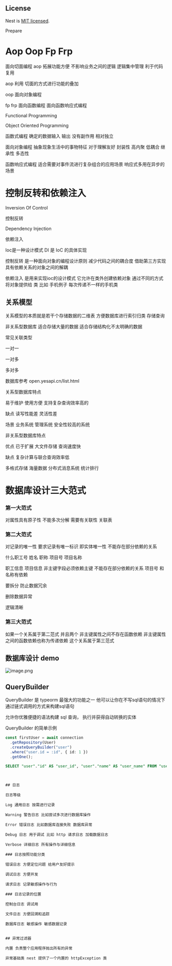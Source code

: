 ## License

Nest is [MIT licensed](LICENSE).

Prepare


# Aop Oop Fp Frp

面向切面编程 aop 拓展功能方便 不影响业务之间的逻辑 逻辑集中管理 利于代码复用

aop 利用 切面的方式进行功能的叠加

oop 面向对象编程

fp frp 面向函数编程 面向函数响应式编程


Functional Programming

Object Oriented Programming

函数式编程 确定的数据输入 输出 没有副作用 相对独立

面向对象编程 抽象现象生活中的事物特征 对于理解友好 封装性 高内聚 低耦合 继承性 多态性

函数响应式编程 适合需要对事件流进行复杂组合的应用场景 响应式多用在异步的场景


# 控制反转和依赖注入

Inversion Of Control

控制反转

Dependency Injection

依赖注入

Ioc是一种设计模式 DI 是 IoC 的具体实现

控制反转 是一种面向对象的编程设计原则 减少代码之间的耦合度 借助第三方实现具有依赖关系的对象之间的解耦

依赖注入 是用来实现ioc的设计模式 它允许在类外创建依赖对象 通过不同的方式将对象提供给 类  比如 手机例子 每次传递不一样的手机类



## 关系模型 

关系模型的本质就是若干个存储数据的二维表 方便数据库进行索引归类 存储查询

非关系型数据库 适合存储大量的数据 适合存储结构化不太明确的数据

常见关联类型 

一对一

一对多

多对多

数据库参考 open.yesapi.cn/list.html

关系型数据库特点

易于维护 使用方便 支持复杂查询效率高的

缺点 读写性能差 灵活性差

场景 业务系统 管理系统 安全性较高的系统

非关系型数据库特点

优点 已于扩展 大文件存储 查询速度快

缺点 复杂计算与联合查询效率低

多格式存储 海量数据 分布式消息系统 统计排行



# 数据库设计三大范式


### 第一大范式
对属性具有原子性 不能多次分解 需要有关联性 关联表

### 第二大范式
对记录的唯一性 要求记录有唯一标识 即实体唯一性 不能存在部分依赖的关系

什么职工号 姓名 职称 项目号 项目名称

职工信息 项目信息 非主键字段必须依赖主键 不能存在部分依赖的关系 项目号 和 名称有依赖

要拆分  防止数据冗余

删除数据异常

逻辑清晰


### 第三大范式

如果一个关系属于第二范式 并且两个 非主键属性之间不存在函数依赖 非主键属性之间的函数依赖也称为传递依赖 这个关系属于第三范式


## 数据库设计 demo


![image.png](https://p3-juejin.byteimg.com/tos-cn-i-k3u1fbpfcp/f979347948e44ad7962c63c992cb2879~tplv-k3u1fbpfcp-watermark.image?)



## QueryBuilder 

QueryBuilder 是 typeorm 最强大的功能之一 他可以让你在不写sql语句的情况下 通过链式调用的方式来构建sql语句

允许你优雅便捷的语法构建 sql 查询， 执行并获得自动转换的实体

QueryBuilder 的简单示例

```ts
const firstUser = await connection
  .getRepository(User)
  .createQueryBuilder("user")
  .where("user.id = :id", { id: 1 })
  .getOne();
```

```sql
SELECT "user"."id" AS "user_id", "user"."name" AS "user_name" FROM "user" "user" WHERE user.id = 1
```

```


## 日志

日志等级

Log 通用日志 按需进行记录

Warning 警告日志 比如尝试多次进行数据库操作

Error 错误日志 比如数据库连接失败 数据库异常

Debug 日志 用于调试 比如 http 请求日志 加载数据日志

Verbose 详细日志 所有操作与详细信息

### 日志按照功能分类

错误日志 方便定位问题 给用户友好提示

调试日志 方便开发

请求日志 记录敏感操作与行为

### 日志记录的位置 

控制台日志 调试用

文件日志 方便回溯和追踪

数据库日志 敏感操作 敏感数据记录


## 异常过滤器

内置 负责整个应用程序抛出所有的异常

异常基础类 nest 提供了一个内置的 httpException 类 